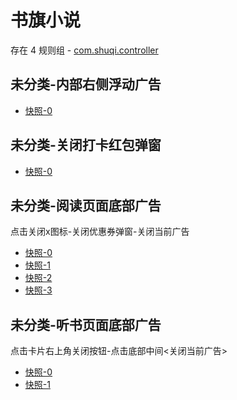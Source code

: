 # 书旗小说

存在 4 规则组 - [com.shuqi.controller](/src/apps/com.shuqi.controller.ts)

## 未分类-内部右侧浮动广告

- [快照-0](https://i.gkd.li/i/12513811)

## 未分类-关闭打卡红包弹窗

- [快照-0](https://i.gkd.li/i/12513822)

## 未分类-阅读页面底部广告

点击关闭x图标-关闭优惠券弹窗-关闭当前广告

- [快照-0](https://i.gkd.li/i/12513893)
- [快照-1](https://i.gkd.li/i/12513908)
- [快照-2](https://i.gkd.li/i/12513860)
- [快照-3](https://i.gkd.li/i/12901429)

## 未分类-听书页面底部广告

点击卡片右上角关闭按钮-点击底部中间<关闭当前广告>

- [快照-0](https://i.gkd.li/i/12513959)
- [快照-1](https://i.gkd.li/i/12513944)
